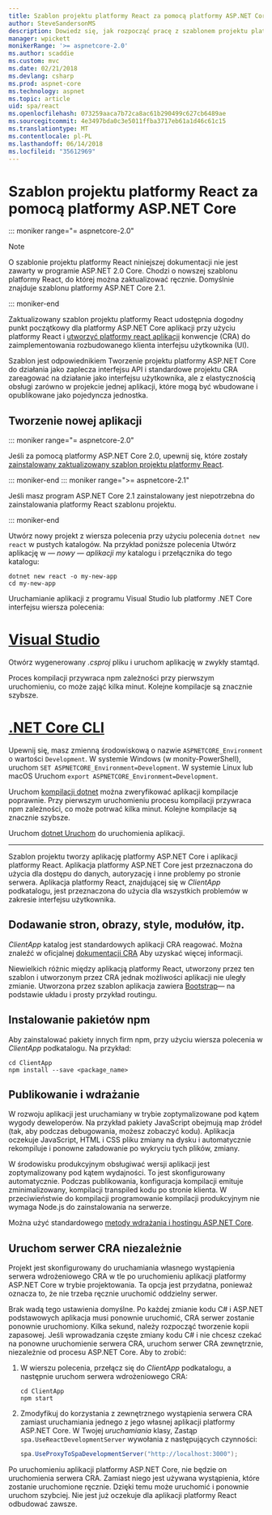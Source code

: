 ```yaml
---
title: Szablon projektu platformy React za pomocą platformy ASP.NET Core
author: SteveSandersonMS
description: Dowiedz się, jak rozpocząć pracę z szablonem projektu platformy ASP.NET Core jednej strony aplikacji JEDNOSTRONICOWEJ platformy React i utworzyć platformy react aplikacji.
manager: wpickett
monikerRange: '>= aspnetcore-2.0'
ms.author: scaddie
ms.custom: mvc
ms.date: 02/21/2018
ms.devlang: csharp
ms.prod: aspnet-core
ms.technology: aspnet
ms.topic: article
uid: spa/react
ms.openlocfilehash: 073259aaca7b72ca8ac61b290499c627cb6489ae
ms.sourcegitcommit: 4e3497bda0c3e5011ffba3717eb61a1d46c61c15
ms.translationtype: MT
ms.contentlocale: pl-PL
ms.lasthandoff: 06/14/2018
ms.locfileid: "35612969"
---
```

# <a name="use-the-react-project-template-with-aspnet-core"></a>Szablon projektu platformy React za pomocą platformy ASP.NET Core

::: moniker range="= aspnetcore-2.0"

> [!NOTE]
> O szablonie projektu platformy React niniejszej dokumentacji nie jest zawarty w programie ASP.NET 2.0 Core. Chodzi o nowszej szablonu platformy React, do której można zaktualizować ręcznie. Domyślnie znajduje szablonu platformy ASP.NET Core 2.1.

::: moniker-end

Zaktualizowany szablon projektu platformy React udostępnia dogodny punkt początkowy dla platformy ASP.NET Core aplikacji przy użyciu platformy React i [utworzyć platformy react aplikacji](https://github.com/facebookincubator/create-react-app) konwencje (CRA) do zaimplementowania rozbudowanego klienta interfejsu użytkownika (UI).

Szablon jest odpowiednikiem Tworzenie projektu platformy ASP.NET Core do działania jako zaplecza interfejsu API i standardowe projektu CRA zareagować na działanie jako interfejsu użytkownika, ale z elastycznością obsługi zarówno w projekcie jednej aplikacji, które mogą być wbudowane i opublikowane jako pojedyncza jednostka.

## <a name="create-a-new-app"></a>Tworzenie nowej aplikacji

::: moniker range="= aspnetcore-2.0"

Jeśli za pomocą platformy ASP.NET Core 2.0, upewnij się, które zostały [zainstalowany zaktualizowany szablon projektu platformy React](xref:spa/index#installation).

::: moniker-end
::: moniker range=">= aspnetcore-2.1"

Jeśli masz program ASP.NET Core 2.1 zainstalowany jest niepotrzebna do zainstalowania platformy React szablonu projektu.

::: moniker-end

Utwórz nowy projekt z wiersza polecenia przy użyciu polecenia `dotnet new react` w pustych katalogów. Na przykład poniższe polecenia Utwórz aplikację w *— nowy — aplikacji my* katalogu i przełącznika do tego katalogu:

```console
dotnet new react -o my-new-app
cd my-new-app
```

Uruchamianie aplikacji z programu Visual Studio lub platformy .NET Core interfejsu wiersza polecenia:

# <a name="visual-studiotabvisual-studio"></a>[Visual Studio](#tab/visual-studio)

Otwórz wygenerowany *.csproj* pliku i uruchom aplikację w zwykły stamtąd.

Proces kompilacji przywraca npm zależności przy pierwszym uruchomieniu, co może zająć kilka minut. Kolejne kompilacje są znacznie szybsze.

# <a name="net-core-clitabnetcore-cli"></a>[.NET Core CLI](#tab/netcore-cli)

Upewnij się, masz zmienną środowiskową o nazwie `ASPNETCORE_Environment` o wartości `Development`. W systemie Windows (w monity-PowerShell), uruchom `SET ASPNETCORE_Environment=Development`. W systemie Linux lub macOS Uruchom `export ASPNETCORE_Environment=Development`.

Uruchom [kompilacji dotnet](/dotnet/core/tools/dotnet-build) można zweryfikować aplikacji kompilacje poprawnie. Przy pierwszym uruchomieniu procesu kompilacji przywraca npm zależności, co może potrwać kilka minut. Kolejne kompilacje są znacznie szybsze.

Uruchom [dotnet Uruchom](/dotnet/core/tools/dotnet-run) do uruchomienia aplikacji.

---

Szablon projektu tworzy aplikację platformy ASP.NET Core i aplikacji platformy React. Aplikacja platformy ASP.NET Core jest przeznaczona do użycia dla dostępu do danych, autoryzację i inne problemy po stronie serwera. Aplikacja platformy React, znajdującej się w *ClientApp* podkatalogu, jest przeznaczona do użycia dla wszystkich problemów w zakresie interfejsu użytkownika.

## <a name="add-pages-images-styles-modules-etc"></a>Dodawanie stron, obrazy, style, modułów, itp.

*ClientApp* katalog jest standardowych aplikacji CRA reagować. Można znaleźć w oficjalnej [dokumentacji CRA](https://github.com/facebookincubator/create-react-app/blob/master/packages/react-scripts/template/README.md) Aby uzyskać więcej informacji.

Niewielkich różnic między aplikacją platformy React, utworzony przez ten szablon i utworzonym przez CRA jednak możliwości aplikacji nie uległy zmianie. Utworzona przez szablon aplikacja zawiera [Bootstrap](https://getbootstrap.com/)— na podstawie układu i prosty przykład routingu.

## <a name="install-npm-packages"></a>Instalowanie pakietów npm

Aby zainstalować pakiety innych firm npm, przy użyciu wiersza polecenia w *ClientApp* podkatalogu. Na przykład:

```console
cd ClientApp
npm install --save <package_name>
```

## <a name="publish-and-deploy"></a>Publikowanie i wdrażanie

W rozwoju aplikacji jest uruchamiany w trybie zoptymalizowane pod kątem wygody deweloperów. Na przykład pakiety JavaScript obejmują map źródeł (tak, aby podczas debugowania, możesz zobaczyć kodu). Aplikacja oczekuje JavaScript, HTML i CSS pliku zmiany na dysku i automatycznie rekompiluje i ponowne załadowanie po wykryciu tych plików, zmiany.

W środowisku produkcyjnym obsługiwać wersji aplikacji jest zoptymalizowany pod kątem wydajności. To jest skonfigurowany automatycznie. Podczas publikowania, konfiguracja kompilacji emituje zminimalizowany, kompilacji transpiled kodu po stronie klienta. W przeciwieństwie do kompilacji programowanie kompilacji produkcyjnym nie wymaga Node.js do zainstalowania na serwerze.

Można użyć standardowego [metody wdrażania i hostingu ASP.NET Core](xref:host-and-deploy/index).

## <a name="run-the-cra-server-independently"></a>Uruchom serwer CRA niezależnie

Projekt jest skonfigurowany do uruchamiania własnego wystąpienia serwera wdrożeniowego CRA w tle po uruchomieniu aplikacji platformy ASP.NET Core w trybie projektowania. Ta opcja jest przydatna, ponieważ oznacza to, że nie trzeba ręcznie uruchomić oddzielny serwer.

Brak wadą tego ustawienia domyślne. Po każdej zmianie kodu C# i ASP.NET podstawowych aplikacja musi ponownie uruchomić, CRA serwer zostanie ponownie uruchomiony. Kilka sekund, należy rozpocząć tworzenie kopii zapasowej. Jeśli wprowadzania częste zmiany kodu C# i nie chcesz czekać na ponowne uruchomienie serwera CRA, uruchom serwer CRA zewnętrznie, niezależnie od procesu ASP.NET Core. Aby to zrobić:

1. W wierszu polecenia, przełącz się do *ClientApp* podkatalogu, a następnie uruchom serwera wdrożeniowego CRA:

    ```console
    cd ClientApp
    npm start
    ```

2. Zmodyfikuj do korzystania z zewnętrznego wystąpienia serwera CRA zamiast uruchamiania jednego z jego własnej aplikacji platformy ASP.NET Core. W Twojej *uruchamiania* klasy, Zastąp `spa.UseReactDevelopmentServer` wywołania z następujących czynności:

    ```csharp
    spa.UseProxyToSpaDevelopmentServer("http://localhost:3000");
    ```

Po uruchomieniu aplikacji platformy ASP.NET Core, nie będzie on uruchomienia serwera CRA. Zamiast niego jest używana wystąpienia, które zostanie uruchomione ręcznie. Dzięki temu może uruchomić i ponownie uruchom szybciej. Nie jest już oczekuje dla aplikacji platformy React odbudować zawsze.
